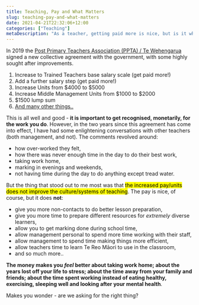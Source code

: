 ```yaml
---
title: Teaching, Pay and What Matters
slug: teaching-pay-and-what-matters
date: 2021-04-21T22:32:06+12:00
categories: ["Teaching"]
metaDescription: "As a teacher, getting paid more is nice, but is it what we should really be asking for?"
---
```


In 2019 the [Post Primary Teachers Association (PPTA) / Te Wehengarua](https://ppta.org.nz) signed a new collective agreement with the government, with some highly sought after improvements.

1. Increase to Trained Teachers base salary scale (get paid more!)
2. Add a further salary step (get paid more!)
3. Increase Units from $4000 to $5000
4. Increase Middle Management Units from $1000 to $2000
5. $1500 lump sum
6. [And many other things..](https://www.ppta.org.nz/collective-agreements/secondary-teachers-collective-agreement-stca/terms-of-settlement/)

This is all well and good - __it is important to get recognised, monetarily, for the work you do__. However, in the two years since this agreement has come into effect, I have had some enlightening conversations with other teachers (both management, and not). The comments revolved around:

- how over-worked they felt,
- how there was never enough time in the day to do their best work,
- taking work home,
- marking in evenings and weekends,
- not having time during the day to do anything except tread water.

But the thing that stood out to me most was that <mark>the increased pay/units does not improve the culture/systems of teaching</mark>. The pay is nice, of course, but it does __not__:

- give you more non-contacts to do better lesson preparation,
- give you more time to prepare different resources for _extremely_ diverse learners,
- allow you to get marking done during school time,
- allow management personal to spend more time working with their staff,
- allow management to spend time making things more efficient,
- allow teachers time to learn Te Reo Māori to use in the classroom,
- and so much more..

__The money makes you _feel_ better about taking work home; about the years lost off your life to stress; about the time away from your family and friends; about the time spent working instead of eating healthy, exercising, sleeping well and looking after your mental health__.

Makes you wonder - are we asking for the right thing?
